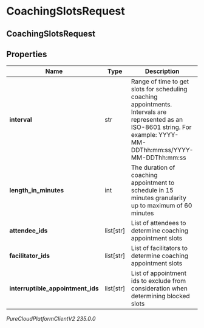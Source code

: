 # CoachingSlotsRequest

## CoachingSlotsRequest

## Properties

|Name | Type | Description | Notes|
|------------ | ------------- | ------------- | -------------|
| **interval** | str | Range of time to get slots for scheduling coaching appointments. Intervals are represented as an ISO-8601 string. For example: YYYY-MM-DDThh:mm:ss/YYYY-MM-DDThh:mm:ss | |
| **length_in_minutes** | int | The duration of coaching appointment to schedule in 15 minutes granularity up to maximum of 60 minutes | |
| **attendee_ids** | list[str] | List of attendees to determine coaching appointment slots | |
| **facilitator_ids** | list[str] | List of facilitators to determine coaching appointment slots | [optional] |
| **interruptible_appointment_ids** | list[str] | List of appointment ids to exclude from consideration when determining blocked slots | [optional] |



_PureCloudPlatformClientV2 235.0.0_
